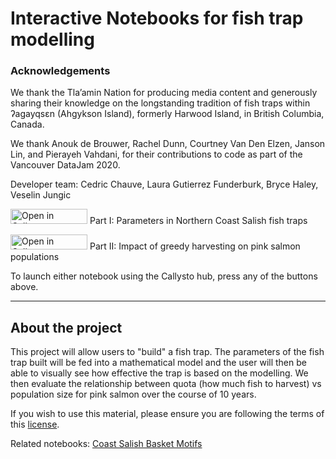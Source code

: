 # Interactive Notebooks for fish trap modelling

### Acknowledgements

We thank the Tla’amin Nation for producing media content and generously sharing their knowledge on the longstanding tradition of fish traps within ʔagayqsɛn (Ahgykson Island), formerly Harwood Island, in British Columbia, Canada. 

We thank Anouk de Brouwer, Rachel Dunn, Courtney Van Den Elzen, Janson Lin, and Pierayeh Vahdani, for their contributions to code as part of the Vancouver DataJam 2020. 

Developer team: Cedric Chauve, Laura Gutierrez Funderburk, Bryce Haley, Veselin Jungic

<a href="https://tinyurl.com/y37hrspp" target="_blank"><img src="https://raw.githubusercontent.com/callysto/curriculum-notebooks/master/open-in-callysto-button.svg?sanitize=true" width="123" height="24" alt="Open in Callysto"/></a> Part I: Parameters in Northern Coast Salish fish traps

<a href="https://tinyurl.com/y6cdcw2n" target="_blank"><img src="https://raw.githubusercontent.com/callysto/curriculum-notebooks/master/open-in-callysto-button.svg?sanitize=true" width="123" height="24" alt="Open in Callysto"/></a> Part II: Impact of greedy harvesting on pink salmon populations


To launch either notebook using the Callysto hub, press any of the buttons above.
______________

## About the project

This project will allow users to "build" a fish trap. The parameters of
the fish trap built will be fed into a mathematical model and the user
will then be able to visually see how effective the trap is based on the
modelling. We then evaluate the relationship between quota (how much fish 
to harvest) vs population size for pink salmon over the course of 10 years.

If you wish to use this material, please ensure you are following the terms of this [license](https://github.com/callysto/lesson-plans/blob/master/LICENSE.md).

Related notebooks: [Coast Salish Basket Motifs](https://github.com/cchauve/Callysto-Salish-Baskets)
